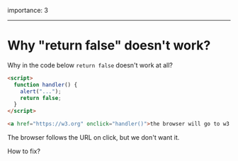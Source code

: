 importance: 3

---

# Why "return false" doesn't work?

Why in the code below `return false` doesn't work at all?

```html autorun run
<script>
  function handler() {
    alert("...");
    return false;
  }
</script>

<a href="https://w3.org" onclick="handler()">the browser will go to w3.org</a>
```

The browser follows the URL on click, but we don't want it.

How to fix?

